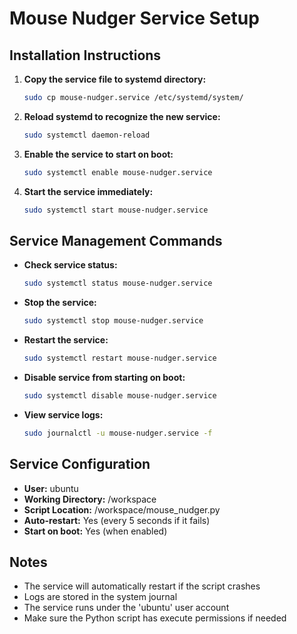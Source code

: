 # Mouse Nudger Service Setup

## Installation Instructions

1. **Copy the service file to systemd directory:**
   ```bash
   sudo cp mouse-nudger.service /etc/systemd/system/
   ```

2. **Reload systemd to recognize the new service:**
   ```bash
   sudo systemctl daemon-reload
   ```

3. **Enable the service to start on boot:**
   ```bash
   sudo systemctl enable mouse-nudger.service
   ```

4. **Start the service immediately:**
   ```bash
   sudo systemctl start mouse-nudger.service
   ```

## Service Management Commands

- **Check service status:**
  ```bash
  sudo systemctl status mouse-nudger.service
  ```

- **Stop the service:**
  ```bash
  sudo systemctl stop mouse-nudger.service
  ```

- **Restart the service:**
  ```bash
  sudo systemctl restart mouse-nudger.service
  ```

- **Disable service from starting on boot:**
  ```bash
  sudo systemctl disable mouse-nudger.service
  ```

- **View service logs:**
  ```bash
  sudo journalctl -u mouse-nudger.service -f
  ```

## Service Configuration

- **User:** ubuntu
- **Working Directory:** /workspace
- **Script Location:** /workspace/mouse_nudger.py
- **Auto-restart:** Yes (every 5 seconds if it fails)
- **Start on boot:** Yes (when enabled)

## Notes

- The service will automatically restart if the script crashes
- Logs are stored in the system journal
- The service runs under the 'ubuntu' user account
- Make sure the Python script has execute permissions if needed